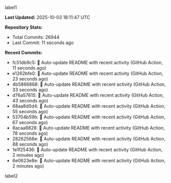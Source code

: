 
label1 
<!-- ACTIVITY_START -->
**Last Updated:** 2025-10-03 18:11:47 UTC

**Repository Stats:**
- Total Commits: 26944
- Last Commit: 11 seconds ago

**Recent Commits:**
- fc51db9c5: 🤖 Auto-update README with recent activity (GitHub Action, 11 seconds ago)
- e1262bfe0: 🤖 Auto-update README with recent activity (GitHub Action, 23 seconds ago)
- 4b5866868: 🤖 Auto-update README with recent activity (GitHub Action, 33 seconds ago)
- d76a57615: 🤖 Auto-update README with recent activity (GitHub Action, 43 seconds ago)
- 68aa8d0d4: 🤖 Auto-update README with recent activity (GitHub Action, 55 seconds ago)
- 53704b59b: 🤖 Auto-update README with recent activity (GitHub Action, 67 seconds ago)
- 8acaa8828: 🤖 Auto-update README with recent activity (GitHub Action, 78 seconds ago)
- 28262568e: 🤖 Auto-update README with recent activity (GitHub Action, 88 seconds ago)
- 1e1f25436: 🤖 Auto-update README with recent activity (GitHub Action, 2 minutes ago)
- 6e0623e8e: 🤖 Auto-update README with recent activity (GitHub Action, 2 minutes ago)
<!-- ACTIVITY_END -->

label2
